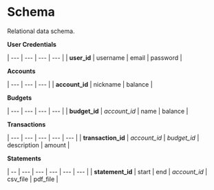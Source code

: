 # Schema

Relational data schema.

**User Credentials**

| --- | --- | --- | --- |
| **user_id** | username | email | password |

**Accounts**

| --- | --- | --- |
| **account_id** | nickname | balance |


**Budgets**

| --- | --- | --- | --- |
| **budget_id** | *account_id* | name | balance |

**Transactions**

| --- | --- | --- | --- | --- |
| **transaction_id** | *account_id* | *budget_id* | description | amount |

**Statements**

| -- | --- | --- | --- | --- | --- |
| **statement_id** | start | end | *account_id* | csv_file | pdf_file |